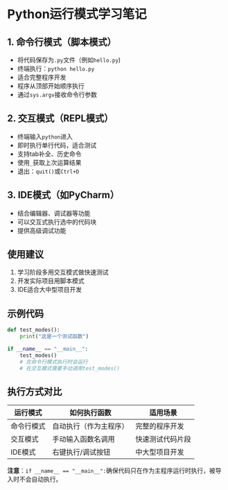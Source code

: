 # Python运行模式学习笔记

## 1. 命令行模式（脚本模式）
- 将代码保存为`.py`文件（例如`hello.py`)
- 终端执行：`python hello.py`
- 适合完整程序开发
- 程序从顶部开始顺序执行
- 通过`sys.argv`接收命令行参数

## 2. 交互模式（REPL模式）
- 终端输入`python`进入
- 即时执行单行代码，适合测试
- 支持tab补全、历史命令
- 使用`_`获取上次运算结果
- 退出：`quit()`或`Ctrl+D`

## 3. IDE模式（如PyCharm）
- 结合编辑器、调试器等功能
- 可以交互式执行选中的代码块
- 提供高级调试功能

## 使用建议
1. 学习阶段多用交互模式做快速测试
2. 开发实际项目用脚本模式
3. IDE适合大中型项目开发

## 示例代码
```python
def test_modes():
    print("这是一个测试函数")

if __name__ == "__main__":
    test_modes()
    # 在命令行模式执行时会运行
    # 在交互模式需要手动调用test_modes()
```

## 执行方式对比
| **运行模式** | **如何执行函数**       | **适用场景**     |
| ------------ | ---------------------- | ---------------- |
| 命令行模式   | 自动执行（作为主程序） | 完整的程序开发   |
| 交互模式     | 手动输入函数名调用     | 快速测试代码片段 |
| IDE模式      | 右键执行/调试按钮      | 中大型项目开发   |

**注意**：`if __name__ == "__main__":`确保代码只在作为主程序运行时执行，被导入时不会自动执行。
